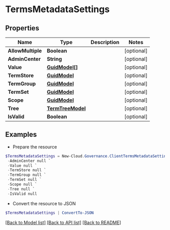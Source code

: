 # TermsMetadataSettings
## Properties

Name | Type | Description | Notes
------------ | ------------- | ------------- | -------------
**AllowMultiple** | **Boolean** |  | [optional] 
**AdminCenter** | **String** |  | [optional] 
**Value** | [**GuidModel[]**](GuidModel.md) |  | [optional] 
**TermStore** | [**GuidModel**](GuidModel.md) |  | [optional] 
**TermGroup** | [**GuidModel**](GuidModel.md) |  | [optional] 
**TermSet** | [**GuidModel**](GuidModel.md) |  | [optional] 
**Scope** | [**GuidModel**](GuidModel.md) |  | [optional] 
**Tree** | [**TermTreeModel**](TermTreeModel.md) |  | [optional] 
**IsValid** | **Boolean** |  | [optional] 

## Examples

- Prepare the resource
```powershell
$TermsMetadataSettings = New-Cloud.Governance.ClientTermsMetadataSettings  -AllowMultiple null `
 -AdminCenter null `
 -Value null `
 -TermStore null `
 -TermGroup null `
 -TermSet null `
 -Scope null `
 -Tree null `
 -IsValid null
```

- Convert the resource to JSON
```powershell
$TermsMetadataSettings | ConvertTo-JSON
```

[[Back to Model list]](../README.md#documentation-for-models) [[Back to API list]](../README.md#documentation-for-api-endpoints) [[Back to README]](../README.md)

